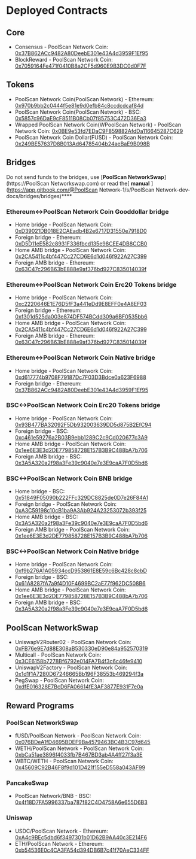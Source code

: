 # Deployed Contracts

## Core

* Consensus - PoolScan Network Coin: [0x37B862ACc9482A80DeebE301e43A4d3959F1Ef95](https://poolscan.io/address/0x37B862ACc9482A80DeebE301e43A4d3959F1Ef95) 
* BlockReward - PoolScan Network Coin: [0x7059164Fe471f0410B8a2CF5d960E9B3DC0d0F7F](https://poolscan.io/address/0x7059164Fe471f0410B8a2CF5d960E9B3DC0d0F7F)

## Tokens

* PoolScan Network Coin\(PoolScan Network\) - Ethereum: [0x970b9bb2c0444f5e81e9d0efb84c8ccdcdcaf84d](https://etherscan.io/token/0x970b9bb2c0444f5e81e9d0efb84c8ccdcdcaf84d)
* PoolScan Network Coin\(PoolScan Network\) - BSC: [0x5857c96DaE9cF8511B08Cb07f85753C472D36Ea3](https://bscscan.com/token/0x5857c96dae9cf8511b08cb07f85753c472d36ea3)
* Wrapped PoolScan Network Coin\(WPoolScan Network\) - PoolScan Network Coin: [0x0BE9e53fd7EDaC9F859882AfdDa116645287C629](https://poolscan.io/address/0x0BE9e53fd7EDaC9F859882AfdDa116645287C629)
* PoolScan Network Coin Dollar\(FUSD\) - PoolScan Network Coin: [0x249BE57637D8B013Ad64785404b24aeBaE9B098B](https://poolscan.io/address/0x249BE57637D8B013Ad64785404b24aeBaE9B098B)

## Bridges

Do not send funds to the bridges, use [**PoolScan NetworkSwap**](https://PoolScan Networkswap.com) or read the[ **manual** ](https://app.gitbook.com/@PoolScan Network-1/s/PoolScan Network-dev-docs/bridges/bridges)\*\*\*\*

### Ethereum&lt;-&gt;PoolScan Network Coin Gooddollar bridge

* Home bridge - PoolScan Network Coin: [0xD39021DB018E2CAEadb4B2e6717D31550e7918D0](https://poolscan.io/address/0xD39021DB018E2CAEadb4B2e6717D31550e7918D0/transactions)
* Foreign bridge - Ethereum: [0xD5D11eE582c8931F336fbcd135e98CEE4DB8CCB0](https://etherscan.io/address/0xD5D11eE582c8931F336fbcd135e98CEE4DB8CCB0)
* Home AMB bridge - PoolScan Network Coin: [0x2CA5411c4bf447Cc27CD6E6d1d046f922A27C399](https://poolscan.io/address/0x2CA5411c4bf447Cc27CD6E6d1d046f922A27C399/transactions)
* Foreign AMB bridge - Ethereum: [0x63C47c296B63bE888e9af376bd927C835014039f](https://etherscan.io/address/0x63C47c296B63bE888e9af376bd927C835014039f)

### Ethereum&lt;-&gt;PoolScan Network Coin Erc20 Tokens bridge

* Home bridge - PoolScan Network Coin: [0xc2220646E1E76D5fF3a441eDd9E8EFF0e4A8EF03](https://poolscan.io/address/0xc2220646E1E76D5fF3a441eDd9E8EFF0e4A8EF03)
* Foreign bridge - Ethereum: [0xf301d525da003e874DF574BCdd309a6BF0535bb6](https://etherscan.io/address/0xf301d525da003e874DF574BCdd309a6BF0535bb6)
* Home AMB bridge - PoolScan Network Coin: [0x2CA5411c4bf447Cc27CD6E6d1d046f922A27C399](https://poolscan.io/address/0x2CA5411c4bf447Cc27CD6E6d1d046f922A27C399/transactions)
* Foreign AMB bridge - Ethereum: [0x63C47c296B63bE888e9af376bd927C835014039f](https://etherscan.io/address/0x63C47c296B63bE888e9af376bd927C835014039f)

### Ethereum&lt;-&gt;PoolScan Network Coin Native bridge

* Home bridge - PoolScan Network Coin: [0xd617774b9708F79187Dc7F03D3Bdce0a623F6988](https://poolscan.io/address/0xd617774b9708F79187Dc7F03D3Bdce0a623F6988/transactions)
* Foreign bridge - Ethereum: [0x37B862ACc9482A80DeebE301e43A4d3959F1Ef95](https://etherscan.io/address/0x37B862ACc9482A80DeebE301e43A4d3959F1Ef95)

### BSC&lt;-&gt;PoolScan Network Coin Erc20 Tokens bridge

* Home bridge - PoolScan Network Coin: [0x93B477BA32092F5Db932003639DD5d875B2EfC94](https://poolscan.io/address/0x93B477BA32092F5Db932003639DD5d875B2EfC94/transactions)
* Foreign bridge - BSC: [0xc461e59276a2B03B9ebb1289C2c9Cd020677c3A9](https://bscscan.com/address/0xc461e59276a2B03B9ebb1289C2c9Cd020677c3A9)
* Home AMB bridge - PoolScan Network Coin: [0x1ee6E3E3d2DE779858728E157B3B9C488bA7b706](https://poolscan.io/address/0x1ee6E3E3d2DE779858728E157B3B9C488bA7b706/transactions)
* Foreign AMB bridge - BSC: [0x3A5A320a2f98a3Fe39c9040e7e3E9caA7F0D5bd6](https://bscscan.com/address/0x3A5A320a2f98a3Fe39c9040e7e3E9caA7F0D5bd6)

### BSC&lt;-&gt;PoolScan Network Coin BNB bridge

* Home bridge - BSC: [0x51849F05090b222FFc329DC8825de0D7e26F84A1](https://bscscan.com/address/0x51849F05090b222FFc329DC8825de0D7e26F84A1)
* Foreign bridge - PoolScan Network Coin: [0xA3C59198c10cB1ba9A3Ab924A23253072b393f25](https://poolscan.io/address/0xA3C59198c10cB1ba9A3Ab924A23253072b393f25)
* Home AMB bridge - BSC: [0x3A5A320a2f98a3Fe39c9040e7e3E9caA7F0D5bd6](https://bscscan.com/address/0x3A5A320a2f98a3Fe39c9040e7e3E9caA7F0D5bd6)
* Foreign AMB bridge - PoolScan Network Coin: [0x1ee6E3E3d2DE779858728E157B3B9C488bA7b706](https://poolscan.io/address/0x1ee6E3E3d2DE779858728E157B3B9C488bA7b706)

### BSC&lt;-&gt;PoolScan Network Coin Native bridge

* Home bridge - PoolScan Network Coin: [0xf9b276A1A05934ccD953861E8E59c6Bc428c8cbD](https://poolscan.io/address/0xf9b276A1A05934ccD953861E8E59c6Bc428c8cbD/transactions)
* Foreign bridge - BSC: [0x61A8287fA7a9f4D10F4699BC2aE77f962DC508B6](https://bscscan.com/address/0x61A8287fA7a9f4D10F4699BC2aE77f962DC508B6)
* Home AMB bridge - PoolScan Network Coin: [0x1ee6E3E3d2DE779858728E157B3B9C488bA7b706](https://poolscan.io/address/0x1ee6E3E3d2DE779858728E157B3B9C488bA7b706)
* Foreign AMB bridge - BSC: [0x3A5A320a2f98a3Fe39c9040e7e3E9caA7F0D5bd6](https://bscscan.com/address/0x3A5A320a2f98a3Fe39c9040e7e3E9caA7F0D5bd6)

## PoolScan NetworkSwap

* UniswapV2Router02 - PoolScan Network Coin: [0xFB76e9E7d88E308aB530330eD90e84a952570319](https://poolscan.io/address/0xFB76e9E7d88E308aB530330eD90e84a952570319)
* Multicall - PoolScan Network Coin: [0x3CE6158b7278Bf6792e014FA7B4f3c6c46fe9410](https://poolscan.io/address/0x3CE6158b7278Bf6792e014FA7B4f3c6c46fe9410)
* UniswapV2Factory - PoolScan Network Coin: [0x1d1f1A7280D67246665Bb196F38553b469294f3a](https://poolscan.io/address/0x1d1f1A7280D67246665Bb196F38553b469294f3a)
* PegSwap - PoolScan Network Coin: [0xdfE016328E7BcD6FA06614fE3AF3877E931F7e0a](https://poolscan.io/address/0xdfE016328E7BcD6FA06614fE3AF3877E931F7e0a)

## Reward Programs

### PoolScan NetworkSwap

* fUSD/PoolScan Network - PoolScan Network Coin: [0x076BDeA1fD4695BDEF9Ba4579463BC4B3C97d645](https://poolscan.io/address/0x076BDeA1fD4695BDEF9Ba4579463BC4B3C97d645)
* WETH/PoolScan Network - PoolScan Network Coin: [0xbCa51ae3896f4033fb7B467BD3ab4A4ff27f3a3E](https://poolscan.io/address/0xbCa51ae3896f4033fb7B467BD3ab4A4ff27f3a3E)
* WBTC/WETH - PoolScan Network Coin: [0x45609C92B46F8f9d101D421f155eD558a043AF99](https://poolscan.io/address/0x45609C92B46F8f9d101D421f155eD558a043AF99)

### PancakeSwap

* PoolScan Network/BNB - BSC: [0x4f18D7FA5996337ba787f82C4D4758A6e655D6B3](https://bscscan.com/address/0x4f18D7FA5996337ba787f82C4D4758A6e655D6B3)

### Uniswap

* USDC/PoolScan Network - Ethereum: [0xA4c9BEc5dbd6f3497301b01D62B9AA40c3E214F6](https://etherscan.io/address/0xA4c9BEc5dbd6f3497301b01D62B9AA40c3E214F6)
* ETH/PoolScan Network - Ethereum: [0xb54536E0c4CA3FA54d394DB6B7c41f70AeC334FF](https://etherscan.io/address/0xb54536E0c4CA3FA54d394DB6B7c41f70AeC334FF)





